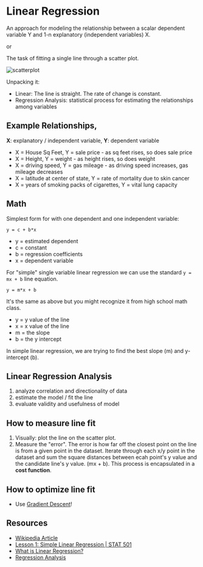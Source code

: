 # Linear Regression

An approach for modeling the relationship between a scalar dependent variable Y and 1-n explanatory (independent variables) X.

or

The task of fitting a single line through a scatter plot.

![scatterplot](https://upload.wikimedia.org/wikipedia/commons/thumb/3/3a/Linear_regression.svg/438px-Linear_regression.svg.png)

Unpacking it:
- Linear: The line is straight. The rate of change is constant.
- Regression Analysis: statistical process for estimating the relationships among variables

## Example Relationships, 

**X**: explanatory / independent variable, **Y**: dependent variable

- X = House Sq Feet, Y = sale price - as sq feet rises, so does sale price
- X = Height, Y = weight - as height rises, so does weight
- X = driving speed, Y = gas mileage - as driving speed increases, gas mileage decreases
- X = latitude at center of state, Y = rate of mortality due to skin cancer
- X = years of smoking packs of cigarettes, Y = vital lung capacity

## Math

Simplest form for with one dependent and one independent variable:

```
y = c + b*x
```

- y = estimated dependent
- c = constant
- b = regression coefficients
- x = dependent variable

For "simple" single variable linear regression we can use the standard `y = mx + b` line equation.

```
y = m*x + b
```

It's the same as above but you might recognize it from high school math class.

- y = y value of the line
- x = x value of the line
- m = the slope 
- b = the y intercept

In simple linear regression, we are trying to find the best slope (m) and y-intercept (b).

## Linear Regression Analysis

1. analyze correlation and directionality of data
2. estimate the model / fit the line
3. evaluate validity and usefulness of model

## How to measure line fit

1. Visually: plot the line on the scatter plot.
2. Measure the "error". The error is how far off the closest point on the line is from a given point in the dataset. Iterate through each x/y point in the dataset and sum the square distances between ecah point's y value and the candidate line's y value. (mx + b). This process is encapsulated in a **cost function**.

## How to optimize line fit

- Use [Gradient Descent](https://github.com/sbecker/machine-learning/blob/master/gradient-descent.md)!

## Resources
- [Wikipedia Article](https://en.wikipedia.org/wiki/Linear_regression)
- [Lesson 1: Simple Linear Regression | STAT 501](https://onlinecourses.science.psu.edu/stat501/node/250)
- [What is Linear Regression?](http://www.statisticssolutions.com/what-is-linear-regression/)
- [Regression Analysis](https://en.wikipedia.org/wiki/Regression_analysis)
